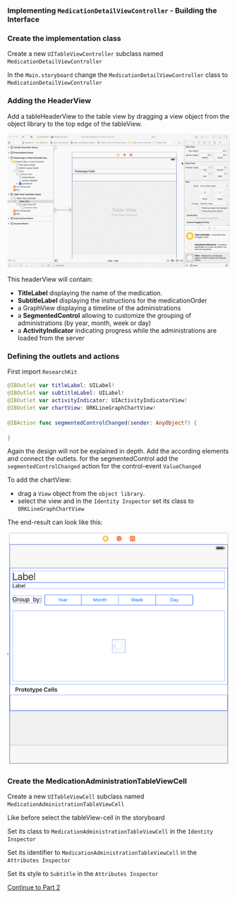 ### Implementing `MedicationDetailViewController` - Building the Interface

### Create the implementation class

Create a new `UITableViewController` subclass named `MedicationDetailViewController`

In the `Main.storyboard` change the `MedicationDetailViewController` class to `MedicationDetailViewController`

### Adding the HeaderView

Add a tableHeaderView to the table view by dragging a view object from the object library to the top edge of the tableView.

![](resources/step7/add_table_header.gif)

This headerView will contain:
- __TitleLabel__ displaying the name of the medication.
- __SubtitleLabel__ displaying the instructions for the medicationOrder
- a GraphView displaying a timeline of the administrations
- a __SegmentedControl__ allowing to customize the grouping of administrations (by year, month, week or day)
- a __ActivityIndicator__ indicating progress while the administrations are loaded from the server


### Defining the outlets and actions

First import `ResearchKit`

```swift
@IBOutlet var titleLabel: UILabel!
@IBOutlet var subtitleLabel: UILabel!
@IBOutlet var activityIndicator: UIActivityIndicatorView!
@IBOutlet var chartView: ORKLineGraphChartView!

@IBAction func segmentedControlChanged(sender: AnyObject?) {

}

```

Again the design will not be explained in depth.
Add the according elements and connect the outlets.
for the segmentedControl add the `segmentedControlChanged` action for the control-event `ValueChanged`

To add the chartView:
- drag a `View` object from the `object library`.
- select the view and in the `Identity Inspector` set its class to `ORKLineGraphChartView`


The end-result can look like this:

![](resources/step7/header_view.png)


### Create the MedicationAdministrationTableViewCell

Create a new `UITableViewCell` subclass named `MedicationAdministrationTableViewCell`

Like before select the tableView-cell in the storyboard

Set its class to `MedicationAdministrationTableViewCell` in the `Identity Inspector`

Set its identifier to `MedicationAdministrationTableViewCell` in the `Attributes Inspector`

Set its style to `Subtitle` in the `Attributes Inspector`


[Continue to Part 2](STEP7-2.md)
